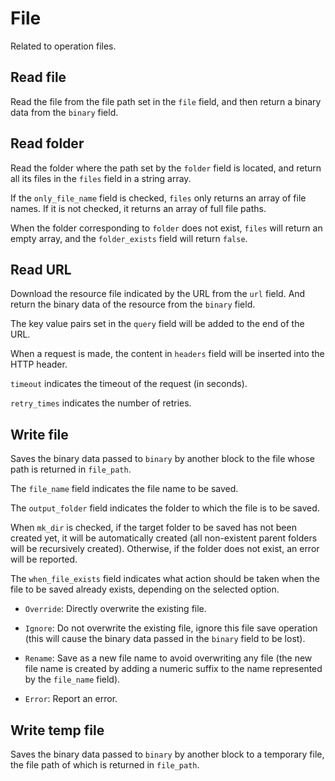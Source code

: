 # File

Related to operation files.

## Read file

Read the file from the file path set in the `file` field, and then return a binary data from the `binary` field.

## Read folder

Read the folder where the path set by the `folder` field is located, and return all its files in the `files` field in a string array.

If the `only_file_name` field is checked, `files` only returns an array of file names. If it is not checked, it returns an array of full file paths.

When the folder corresponding to `folder` does not exist, `files` will return an empty array, and the `folder_exists` field will return `false`.

## Read URL

Download the resource file indicated by the URL from the `url` field. And return the binary data of the resource from the `binary` field.

The key value pairs set in the `query` field will be added to the end of the URL.

When a request is made, the content in `headers` field will be inserted into the HTTP header.

`timeout` indicates the timeout of the request (in seconds).

`retry_times` indicates the number of retries.

## Write file

Saves the binary data passed to `binary` by another block to the file whose path is returned in `file_path`.

The `file_name` field indicates the file name to be saved.

The `output_folder` field indicates the folder to which the file is to be saved.

When `mk_dir` is checked, if the target folder to be saved has not been created yet, it will be automatically created (all non-existent parent folders will be recursively created). Otherwise, if the folder does not exist, an error will be reported.

The `when_file_exists` field indicates what action should be taken when the file to be saved already exists, depending on the selected option.

- `Override`: Directly overwrite the existing file.

- `Ignore`: Do not overwrite the existing file, ignore this file save operation (this will cause the binary data passed in the `binary` field to be lost).

- `Rename`: Save as a new file name to avoid overwriting any file (the new file name is created by adding a numeric suffix to the name represented by the `file_name` field).

- `Error`: Report an error.

## Write temp file

Saves the binary data passed to `binary` by another block to a temporary file, the file path of which is returned in `file_path`.